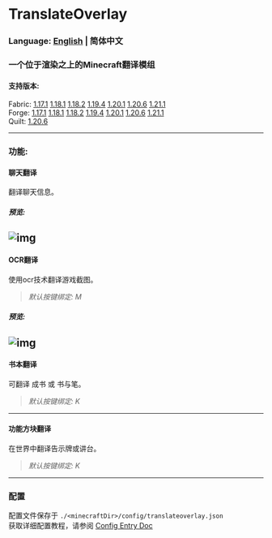 # TranslateOverlay
### Language: [English](https://github.com/PlumeIS/TranslateOverlay/blob/1.21/README.md) | 简体中文
### 一个位于渲染之上的Minecraft翻译模组

#### 支持版本:   
Fabric: [1.17.1]() [1.18.1]() [1.18.2]() [1.19.4]() [1.20.1]() [1.20.6]() [1.21.1]()   
Forge: [1.17.1]() [1.18.1]() [1.18.2]() [1.19.4]() [1.20.1]() [1.20.6]() [1.21.1]()   
Quilt: [1.20.6]()   

---

### 功能:
#### 聊天翻译
翻译聊天信息。   

##### *预览:*
![img](https://plumeis.github.io/img/tov1.png)
---
#### OCR翻译
使用ocr技术翻译游戏截图。   
> *默认按键绑定: M*   

##### *预览:*
![img](https://plumeis.github.io/img/tov2.png)
----
#### 书本翻译
可翻译 成书 或 书与笔。   
> *默认按键绑定: K*   
----
#### 功能方块翻译
在世界中翻译告示牌或讲台。   
> *默认按键绑定: K*   
----

### 配置
配置文件保存于 `./<minecraftDir>/config/translateoverlay.json`   
获取详细配置教程，请参阅 [Config Entry Doc](https://github.com/PlumeIS/TranslateOverlay/blob/1.21/CONFIG_DOC.md)
